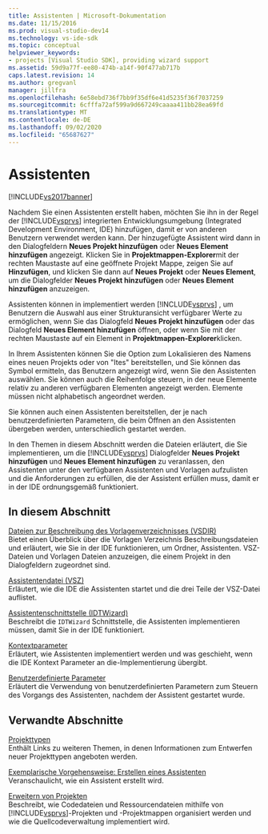 ```yaml
---
title: Assistenten | Microsoft-Dokumentation
ms.date: 11/15/2016
ms.prod: visual-studio-dev14
ms.technology: vs-ide-sdk
ms.topic: conceptual
helpviewer_keywords:
- projects [Visual Studio SDK], providing wizard support
ms.assetid: 59d9a77f-ee80-474b-a14f-90f477ab717b
caps.latest.revision: 14
ms.author: gregvanl
manager: jillfra
ms.openlocfilehash: 6e58ebd736f7bb9f35df6e41d5235f36f7037259
ms.sourcegitcommit: 6cfffa72af599a9d667249caaaa411bb28ea69fd
ms.translationtype: MT
ms.contentlocale: de-DE
ms.lasthandoff: 09/02/2020
ms.locfileid: "65687627"
---
```

# <a name="wizards"></a>Assistenten
[!INCLUDE[vs2017banner](../../includes/vs2017banner.md)]

Nachdem Sie einen Assistenten erstellt haben, möchten Sie ihn in der Regel der [!INCLUDE[vsprvs](../../includes/vsprvs-md.md)] integrierten Entwicklungsumgebung (Integrated Development Environment, IDE) hinzufügen, damit er von anderen Benutzern verwendet werden kann. Der hinzugefügte Assistent wird dann in den Dialogfeldern **Neues Projekt hinzufügen** oder **Neues Element hinzufügen** angezeigt. Klicken Sie in **Projektmappen-Explorer**mit der rechten Maustaste auf eine geöffnete Projekt Mappe, zeigen Sie auf **Hinzufügen**, und klicken Sie dann auf **Neues Projekt** oder **Neues Element**, um die Dialogfelder **Neues Projekt hinzufügen** oder **Neues Element hinzufügen** anzuzeigen.  
  
 Assistenten können in implementiert werden [!INCLUDE[vsprvs](../../includes/vsprvs-md.md)] , um Benutzern die Auswahl aus einer Strukturansicht verfügbarer Werte zu ermöglichen, wenn Sie das Dialogfeld **Neues Projekt hinzufügen** oder das Dialogfeld **Neues Element hinzufügen** öffnen, oder wenn Sie mit der rechten Maustaste auf ein Element in **Projektmappen-Explorer**klicken.  
  
 In Ihrem Assistenten können Sie die Option zum Lokalisieren des Namens eines neuen Projekts oder von "Ites" bereitstellen, und Sie können das Symbol ermitteln, das Benutzern angezeigt wird, wenn Sie den Assistenten auswählen. Sie können auch die Reihenfolge steuern, in der neue Elemente relativ zu anderen verfügbaren Elementen angezeigt werden. Elemente müssen nicht alphabetisch angeordnet werden.  
  
 Sie können auch einen Assistenten bereitstellen, der je nach benutzerdefinierten Parametern, die beim Öffnen an den Assistenten übergeben werden, unterschiedlich gestartet werden.  
  
 In den Themen in diesem Abschnitt werden die Dateien erläutert, die Sie implementieren, um die [!INCLUDE[vsprvs](../../includes/vsprvs-md.md)] Dialogfelder **Neues Projekt hinzufügen** und **Neues Element hinzufügen** zu veranlassen, den Assistenten unter den verfügbaren Assistenten und Vorlagen aufzulisten und die Anforderungen zu erfüllen, die der Assistent erfüllen muss, damit er in der IDE ordnungsgemäß funktioniert.  
  
## <a name="in-this-section"></a>In diesem Abschnitt  
 [Dateien zur Beschreibung des Vorlagenverzeichnisses (VSDIR)](../../extensibility/internals/template-directory-description-dot-vsdir-files.md)  
 Bietet einen Überblick über die Vorlagen Verzeichnis Beschreibungsdateien und erläutert, wie Sie in der IDE funktionieren, um Ordner, Assistenten. VSZ-Dateien und Vorlagen Dateien anzuzeigen, die einem Projekt in den Dialogfeldern zugeordnet sind.  
  
 [Assistentendatei (VSZ)](../../extensibility/internals/wizard-dot-vsz-file.md)  
 Erläutert, wie die IDE die Assistenten startet und die drei Teile der VSZ-Datei auflistet.  
  
 [Assistentenschnittstelle (IDTWizard)](../../extensibility/internals/wizard-interface-idtwizard.md)  
 Beschreibt die `IDTWizard` Schnittstelle, die Assistenten implementieren müssen, damit Sie in der IDE funktioniert.  
  
 [Kontextparameter](../../extensibility/internals/context-parameters.md)  
 Erläutert, wie Assistenten implementiert werden und was geschieht, wenn die IDE Kontext Parameter an die-Implementierung übergibt.  
  
 [Benutzerdefinierte Parameter](../../extensibility/internals/custom-parameters.md)  
 Erläutert die Verwendung von benutzerdefinierten Parametern zum Steuern des Vorgangs des Assistenten, nachdem der Assistent gestartet wurde.  
  
## <a name="related-sections"></a>Verwandte Abschnitte  
 [Projekttypen](../../extensibility/internals/project-types.md)  
 Enthält Links zu weiteren Themen, in denen Informationen zum Entwerfen neuer Projekttypen angeboten werden.  
  
 [Exemplarische Vorgehensweise: Erstellen eines Assistenten](https://msdn.microsoft.com/library/adb41fe9-fcca-4e87-bf4f-bf2fa68e8b06)  
 Veranschaulicht, wie ein Assistent erstellt wird.  
  
 [Erweitern von Projekten](../../extensibility/extending-projects.md)  
 Beschreibt, wie Codedateien und Ressourcendateien mithilfe von [!INCLUDE[vsprvs](../../includes/vsprvs-md.md)]-Projekten und -Projektmappen organisiert werden und wie die Quellcodeverwaltung implementiert wird.
